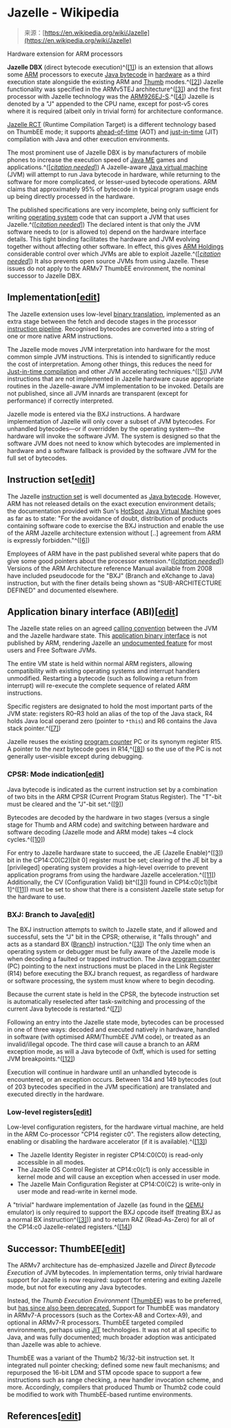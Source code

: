 <!--yml
category: 未分类
date: 2024-05-27 15:01:34
-->

# Jazelle - Wikipedia

> 来源：[https://en.wikipedia.org/wiki/Jazelle](https://en.wikipedia.org/wiki/Jazelle)

Hardware extension for ARM processors

**Jazelle DBX** (direct bytecode execution)^([[1]](#cite_note-patent-1)) is an extension that allows some [ARM](/wiki/ARM_architecture "ARM architecture") processors to execute [Java bytecode](/wiki/Java_bytecode "Java bytecode") in [hardware](/wiki/Computer_hardware "Computer hardware") as a third execution state alongside the existing ARM and [Thumb](/wiki/ARM_architecture#Thumb "ARM architecture") modes.^([[2]](#cite_note-product-2)) Jazelle functionality was specified in the ARMv5TEJ architecture^([[3]](#cite_note-armarm-3)) and the first processor with Jazelle technology was the [ARM926EJ-S](/wiki/ARM9 "ARM9").^([[4]](#cite_note-Shanghai-4)) Jazelle is denoted by a "J" appended to the CPU name, except for post-v5 cores where it is required (albeit only in trivial form) for architecture conformance.

[Jazelle RCT](/wiki/Jazelle_RCT "Jazelle RCT") (Runtime Compilation Target) is a different technology based on ThumbEE mode; it supports [ahead-of-time](/wiki/Ahead-of-time_compilation "Ahead-of-time compilation") (AOT) and [just-in-time](/wiki/Just-in-time_compilation "Just-in-time compilation") (JIT) compilation with Java and other execution environments.

The most prominent use of Jazelle DBX is by manufacturers of mobile phones to increase the execution speed of [Java ME](/wiki/Java_ME "Java ME") games and applications.^([*[citation needed](/wiki/Wikipedia:Citation_needed "Wikipedia:Citation needed")*]) A Jazelle-aware [Java virtual machine](/wiki/Java_virtual_machine "Java virtual machine") (JVM) will attempt to run Java bytecode in hardware, while returning to the software for more complicated, or lesser-used bytecode operations. ARM claims that approximately 95% of bytecode in typical program usage ends up being directly processed in the hardware.

The published specifications are very incomplete, being only sufficient for writing [operating system](/wiki/Operating_system "Operating system") code that can support a JVM that uses Jazelle.^([*[citation needed](/wiki/Wikipedia:Citation_needed "Wikipedia:Citation needed")*]) The declared intent is that only the JVM software needs to (or is allowed to) depend on the hardware interface details. This tight binding facilitates the hardware and JVM evolving together without affecting other software. In effect, this gives [ARM Holdings](/wiki/ARM_Holdings "ARM Holdings") considerable control over which JVMs are able to exploit Jazelle.^([*[citation needed](/wiki/Wikipedia:Citation_needed "Wikipedia:Citation needed")*]) It also prevents open source JVMs from using Jazelle. These issues do not apply to the ARMv7 ThumbEE environment, the nominal successor to Jazelle DBX.

## Implementation[[edit](/w/index.php?title=Jazelle&action=edit&section=1 "Edit section: Implementation")]

The Jazelle extension uses low-level [binary translation](/wiki/Binary_translation "Binary translation"), implemented as an extra stage between the fetch and decode stages in the processor [instruction pipeline](/wiki/Instruction_pipeline "Instruction pipeline"). Recognised bytecodes are converted into a string of one or more native ARM instructions.

The Jazelle mode moves JVM interpretation into hardware for the most common simple JVM instructions. This is intended to significantly reduce the cost of interpretation. Among other things, this reduces the need for [Just-in-time compilation](/wiki/Just-in-time_compilation "Just-in-time compilation") and other JVM accelerating techniques.^([[5]](#cite_note-CPM-5)) JVM instructions that are not implemented in Jazelle hardware cause appropriate routines in the Jazelle-aware JVM implementation to be invoked. Details are not published, since all JVM innards are transparent (except for performance) if correctly interpreted.

Jazelle mode is entered via the BXJ instructions. A hardware implementation of Jazelle will only cover a subset of JVM bytecodes. For unhandled bytecodes—or if overridden by the operating system—the hardware will invoke the software JVM. The system is designed so that the software JVM does not need to know which bytecodes are implemented in hardware and a software fallback is provided by the software JVM for the full set of bytecodes.

## Instruction set[[edit](/w/index.php?title=Jazelle&action=edit&section=2 "Edit section: Instruction set")]

The Jazelle [instruction set](/wiki/Instruction_set "Instruction set") is well documented as [Java bytecode](/wiki/Java_bytecode "Java bytecode"). However, ARM has not released details on the exact execution environment details; the documentation provided with Sun's [HotSpot](/wiki/HotSpot_(virtual_machine) "HotSpot (virtual machine)") [Java Virtual Machine](/wiki/Java_virtual_machine "Java virtual machine") goes as far as to state: "For the avoidance of doubt, distribution of products containing software code to exercise the BXJ instruction and enable the use of the ARM Jazelle architecture extension without [..] agreement from ARM is expressly forbidden."^([[6]](#cite_note-Hotspot-6))

Employees of ARM have in the past published several white papers that do give some good pointers about the processor extension.^([*[citation needed](/wiki/Wikipedia:Citation_needed "Wikipedia:Citation needed")*]) Versions of the ARM Architecture reference Manual available from 2008 have included pseudocode for the "BXJ" (Branch and eXchange to Java) instruction, but with the finer details being shown as "SUB-ARCHITECTURE DEFINED" and documented elsewhere.

## Application binary interface (ABI)[[edit](/w/index.php?title=Jazelle&action=edit&section=3 "Edit section: Application binary interface (ABI)")]

The Jazelle state relies on an agreed [calling convention](/wiki/Calling_convention "Calling convention") between the JVM and the Jazelle hardware state. This [application binary interface](/wiki/Application_binary_interface "Application binary interface") is not published by ARM, rendering Jazelle an [undocumented feature](/wiki/Undocumented_feature "Undocumented feature") for most users and Free Software JVMs.

The entire VM state is held within normal ARM registers, allowing compatibility with existing operating systems and interrupt handlers unmodified. Restarting a bytecode (such as following a return from interrupt) will re-execute the complete sequence of related ARM instructions.

Specific registers are designated to hold the most important parts of the JVM state: registers R0–R3 hold an alias of the top of the Java stack, R4 holds Java local operand zero (pointer to `*this`) and R6 contains the Java stack pointer.^([[7]](#cite_note-accelerating-7))

Jazelle reuses the existing [program counter](/wiki/Program_counter "Program counter") PC or its synonym register R15\. A pointer to the *next* bytecode goes in R14,^([[8]](#cite_note-Intel-8)) so the use of the PC is not generally user-visible except during debugging.

### CPSR: Mode indication[[edit](/w/index.php?title=Jazelle&action=edit&section=4 "Edit section: CPSR: Mode indication")]

Java bytecode is indicated as the current instruction set by a combination of two bits in the ARM CPSR (Current Program Status Register). The "T"-bit must be cleared and the "J"-bit set.^([[9]](#cite_note-lkml-9))

Bytecodes are decoded by the hardware in two stages (versus a single stage for Thumb and ARM code) and switching between hardware and software decoding (Jazelle mode and ARM mode) takes ~4 clock cycles.^([[10]](#cite_note-embedded-10))

For entry to Jazelle hardware state to succeed, the JE (Jazelle Enable)^([[3]](#cite_note-armarm-3)) bit in the CP14:C0(C2)[bit 0] register must be set; clearing of the JE bit by a [privileged] operating system provides a high-level override to prevent application programs from using the hardware Jazelle acceleration.^([[11]](#cite_note-armarmjp-11)) Additionally, the CV (Configuration Valid) bit^([[3]](#cite_note-armarm-3)) found in CP14:c0(c1)[bit 1]^([[11]](#cite_note-armarmjp-11)) must be set to show that there is a consistent Jazelle state setup for the hardware to use.

### BXJ: Branch to Java[[edit](/w/index.php?title=Jazelle&action=edit&section=5 "Edit section: BXJ: Branch to Java")]

The BXJ instruction attempts to switch to Jazelle state, and if allowed and successful, sets the "J" bit in the CPSR; otherwise, it "falls through" and acts as a standard BX ([Branch](/wiki/Branch_(computer_science) "Branch (computer science)")) instruction.^([[3]](#cite_note-armarm-3)) The only time when an operating system or debugger must be fully aware of the Jazelle mode is when decoding a faulted or trapped instruction. The Java [program counter](/wiki/Program_counter "Program counter") (PC) pointing to the next instructions must be placed in the Link Register (R14) before executing the BXJ branch request, as regardless of hardware or software processing, the system must know where to begin decoding.

Because the current state is held in the CPSR, the bytecode instruction set is automatically reselected after task-switching and processing of the current Java bytecode is restarted.^([[7]](#cite_note-accelerating-7))

Following an entry into the Jazelle state mode, bytecodes can be processed in one of three ways: decoded and executed natively in hardware, handled in software (with optimised ARM/ThumbEE JVM code), or treated as an invalid/illegal opcode. The third case will cause a branch to an ARM exception mode, as will a Java bytecode of 0xff, which is used for setting JVM breakpoints.^([[12]](#cite_note-ARM1026EJ-S-12))

Execution will continue in hardware until an unhandled bytecode is encountered, or an exception occurs. Between 134 and 149 bytecodes (out of 203 bytecodes specified in the JVM specification) are translated and executed directly in the hardware.

### Low-level registers[[edit](/w/index.php?title=Jazelle&action=edit&section=6 "Edit section: Low-level registers")]

Low-level configuration registers, for the hardware virtual machine, are held in the ARM Co-processor "CP14 register c0". The registers allow detecting, enabling or disabling the hardware accelerator (if it is available).^([[13]](#cite_note-CIHIGDHI-13))

*   The Jazelle Identity Register in register CP14:C0(C0) is read-only accessible in all modes.
*   The Jazelle OS Control Register at CP14:c0(c1) is only accessible in kernel mode and will cause an exception when accessed in user mode.
*   The Jazelle Main Configuration Register at CP14:C0(C2) is write-only in user mode and read-write in kernel mode.

A "trivial" hardware implementation of Jazelle (as found in the [QEMU](/wiki/QEMU "QEMU") emulator) is only required to support the BXJ opcode itself (treating BXJ as a normal BX instruction^([[3]](#cite_note-armarm-3))) and to return RAZ (Read-As-Zero) for all of the CP14:c0 Jazelle-related registers.^([[14]](#cite_note-Cortex-A8-14))

## Successor: ThumbEE[[edit](/w/index.php?title=Jazelle&action=edit&section=7 "Edit section: Successor: ThumbEE")]

The ARMv7 architecture has de-emphasized Jazelle and *Direct Bytecode Execution* of JVM bytecodes. In implementation terms, only trivial hardware support for Jazelle is now required: support for entering and exiting Jazelle mode, but not for executing any Java bytecodes.

Instead, the *Thumb Execution Environment* ([ThumbEE](/wiki/ARM_architecture#Thumb_Execution_Environment_(ThumbEE) "ARM architecture")) was to be preferred, but [has since also been deprecated.](/wiki/ARM_architecture#Thumb_Execution_Environment_(ThumbEE) "ARM architecture") Support for ThumbEE was mandatory in ARMv7-A processors (such as the Cortex-A8 and Cortex-A9), and optional in ARMv7-R processors. ThumbEE targeted compiled environments, perhaps using [JIT](/wiki/Just-in-time_compilation "Just-in-time compilation") technologies. It was not at all specific to Java, and was fully documented; much broader adoption was anticipated than Jazelle was able to achieve.

ThumbEE was a variant of the Thumb2 16/32-bit instruction set. It integrated null pointer checking; defined some new fault mechanisms; and repurposed the 16-bit LDM and STM opcode space to support a few instructions such as range checking, a new handler invocation scheme, and more. Accordingly, compilers that produced Thumb or Thumb2 code could be modified to work with ThumbEE-based runtime environments.

## References[[edit](/w/index.php?title=Jazelle&action=edit&section=8 "Edit section: References")]